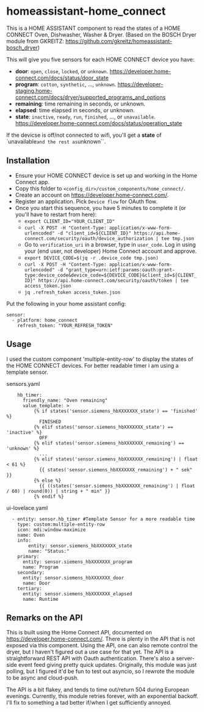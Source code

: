# homeassistant-home_connect

This is a HOME ASSISTANT component to read the states of a HOME CONNECT Oven, Dishwasher, Washer & Dryer. 
(Based on the BOSCH Dryer module from GKREITZ: https://github.com/gkreitz/homeassistant-bosch_dryer)

This will give you five sensors for each HOME CONNECT device you have:
- **door**: `open`, `close`, `locked`, or `unknown`. https://developer.home-connect.com/docs/status/door_state
- **program**: `cotton`, `synthetic`, ..., `unknown`. https://developer-staging.home-connect.com/docs/dryer/supported_programs_and_options
- **remaining**: time remaining in seconds, or unknown.
- **elapsed**: time elapsed in seconds, or unknown.
- **state**: `inactive`, `ready`, `run`, `finished`, ..., or `unavailable`. https://developer.home-connect.com/docs/status/operation_state

If the devicse is off/not connected to wifi, you'll get a **state** of `unavailable`` and the rest as ``unknown``.


## Installation
- Ensure your HOME CONNECT device is set up and working in the Home Connect app.
- Copy this folder to `<config_dir>/custom_components/home_connect/`.
- Create an account on https://developer.home-connect.com/.
- Register an application. Pick `Device flow` for OAuth flow.
- Once you start this sequence, you have 5 minutes to complete it (or you'll have to restart from here):
  - `export CLIENT_ID="YOUR_CLIENT_ID"`
  - `curl -X POST -H "Content-Type: application/x-www-form-urlencoded" -d "client_id=${CLIENT_ID}" https://api.home-connect.com/security/oauth/device_authorization | tee tmp.json`
  - Go to `verification_uri` in a browser, type in `user_code`. Log in using your (end user, not developer) Home Connect account and approve.
  - `export DEVICE_CODE=$(jq -r .device_code tmp.json)`
  - `curl -X POST -H "Content-Type: application/x-www-form-urlencoded" -d "grant_type=urn:ietf:params:oauth:grant-type:device_code&device_code=${DEVICE_CODE}&client_id=${CLIENT_ID}" https://api.home-connect.com/security/oauth/token | tee access_token.json`
  - `jq .refresh_token access_token.json`

Put the following in your home assistant config:
```
sensor:
  - platform: home_connect
    refresh_token: "YOUR_REFRESH_TOKEN"
```

## Usage
I used the custom component 'multiple-entity-row' to display the states of the HOME CONNECT devices. For better readable timer i am using a template sensor.

sensors.yaml
```
    hb_timer:
      friendly_name: "Oven remaining"
      value_template: >
          {% if states('sensor.siemens_hbXXXXXXX_state') == 'finished' %}
            FINISHED
          {% elif states('sensor.siemens_hbXXXXXXX_state') == 'inactive' %}
            OFF
          {% elif states('sensor.siemens_hbXXXXXXX_remaining') == 'unknown' %} 
            ...
          {% elif states('sensor.siemens_hbXXXXXXX_remaining') | float < 61 %}
            {{ states('sensor.siemens_hbXXXXXXX_remaining') + " sek" }}
          {% else %}
            {{ ((states('sensor.siemens_hbXXXXXXX_remaining') | float / 60) | round(0)) | string + " min" }}
          {% endif %}
```

ui-lovelace.yaml
```
  - entity: sensor.hb_timer #Template Sensor for a more readable time
    type: custom:multiple-entity-row
    icon: mdi:window-maximize
    name: Oven
    info:
        entity: sensor.siemens_hbXXXXXXX_state
        name: "Status:"
    primary:
      entity: sensor.siemens_hbXXXXXXX_program
      name: Program
    secondary:
      entity: sensor.siemens_hbXXXXXXX_door
      name: Door
    tertiary:
      entity: sensor.siemens_hbXXXXXXX_elapsed
      name: Runtime
```

## Remarks on the API
This is built using the Home Connect API, documented on https://developer.home-connect.com/. There is plenty in the API that is not exposed via this component. Using the API, one can also remote control the dryer, but I haven't figured out a use case for that yet. The API is a straightforward REST API with Oauth authentication. There's also a server-side event feed giving pretty quick updates. Originally, this module was just polling, but I figured it'd be fun to test out asyncio, so I rewrote the module to be async and cloud-push.

The API is a bit flakey, and tends to time out/return 504 during European evenings. Currently, this module retries forever, with an exponential backoff. I'll fix to something a tad better if/when I get sufficiently annoyed.
